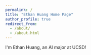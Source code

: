 ```yaml
---
permalink: /
title: "Ethan Huang Home Page"
author_profile: true
redirect_from: 
  - /about/
  - /about.html
---
```


I'm Ethan Huang, an AI major at UCSD!
